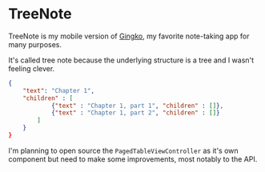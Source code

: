 # TreeNote
TreeNote is my mobile version of [Gingko](https://gingkoapp.com/app), my favorite note-taking app for many purposes.

It's called tree note because the underlying structure is a tree and I wasn't feeling clever.

```json
{
	"text": "Chapter 1",
	"children" : [
			{"text" : "Chapter 1, part 1", "children" : []},
			{"text" : "Chapter 1, part 2", "children" : []}
		]
	}
}
```

I'm planning to open source the `PagedTableViewController` as it's own component but need to make some improvements, most notably to the API. 